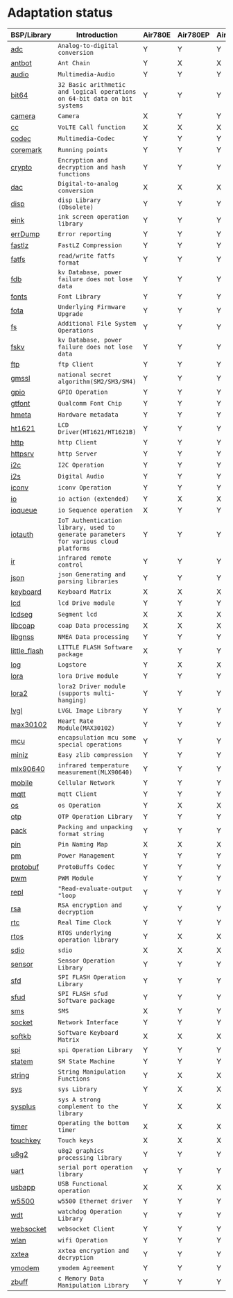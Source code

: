 # Adaptation status

|BSP/Library | Introduction|Air780E|Air780EP|Air780EPS|
|---|---|---|---|---|
|[adc](adc.md)|`Analog-to-digital conversion`|Y|Y|Y|
|[antbot](antbot.md)|`Ant Chain`|Y|X|X|
|[audio](audio.md)|`Multimedia-Audio`|Y|Y|Y|
|[bit64](bit64.md)|`32 Basic arithmetic and logical operations on 64-bit data on bit systems`|Y|Y|Y|
|[camera](camera.md)|`Camera`|X|Y|Y|
|[cc](cc.md)|`VoLTE Call function`|X|X|X|
|[codec](codec.md)|`Multimedia-Codec`|Y|Y|Y|
|[coremark](coremark.md)|`Running points`|Y|Y|Y|
|[crypto](crypto.md)|`Encryption and decryption and hash functions`|Y|Y|Y|
|[dac](dac.md)|`Digital-to-analog conversion`|X|X|X|
|[disp](disp.md)|`disp Library (Obsolete)`|Y|Y|Y|
|[eink](eink.md)|`ink screen operation library`|Y|Y|Y|
|[errDump](errDump.md)|`Error reporting`|Y|Y|Y|
|[fastlz](fastlz.md)|`FastLZ Compression`|Y|Y|Y|
|[fatfs](fatfs.md)|`read/write fatfs format`|Y|Y|Y|
|[fdb](fdb.md)|`kv Database, power failure does not lose data`|Y|Y|Y|
|[fonts](fonts.md)|`Font Library`|Y|Y|Y|
|[fota](fota.md)|`Underlying Firmware Upgrade`|Y|Y|Y|
|[fs](fs.md)|`Additional File System Operations`|Y|Y|Y|
|[fskv](fskv.md)|`kv Database, power failure does not lose data`|Y|Y|Y|
|[ftp](ftp.md)|`ftp Client`|Y|Y|Y|
|[gmssl](gmssl.md)|`national secret algorithm(SM2/SM3/SM4)`|Y|Y|Y|
|[gpio](gpio.md)|`GPIO Operation`|Y|Y|Y|
|[gtfont](gtfont.md)|`Qualcomm Font Chip`|Y|Y|Y|
|[hmeta](hmeta.md)|`Hardware metadata`|Y|Y|Y|
|[ht1621](ht1621.md)|`LCD Driver(HT1621/HT1621B)`|Y|Y|Y|
|[http](http.md)|`http Client`|Y|Y|Y|
|[httpsrv](httpsrv.md)|`http Server`|Y|Y|Y|
|[i2c](i2c.md)|`I2C Operation`|Y|Y|Y|
|[i2s](i2s.md)|`Digital Audio`|Y|Y|Y|
|[iconv](iconv.md)|`iconv Operation`|Y|Y|Y|
|[io](io.md)|`io action (extended)`|Y|X|X|
|[ioqueue](ioqueue.md)|`io Sequence operation`|X|Y|Y|
|[iotauth](iotauth.md)|`IoT Authentication library, used to generate parameters for various cloud platforms`|Y|Y|Y|
|[ir](ir.md)|`infrared remote control`|Y|Y|Y|
|[json](json.md)|`json Generating and parsing libraries`|Y|Y|Y|
|[keyboard](keyboard.md)|`Keyboard Matrix`|X|X|X|
|[lcd](lcd.md)|`lcd Drive module`|Y|Y|Y|
|[lcdseg](lcdseg.md)|`Segment lcd`|X|X|X|
|[libcoap](libcoap.md)|`coap Data processing`|X|X|X|
|[libgnss](libgnss.md)|`NMEA Data processing`|Y|Y|Y|
|[little_flash](little_flash.md)|`LITTLE FLASH Software package`|X|Y|Y|
|[log](log.md)|`Logstore`|Y|X|X|
|[lora](lora.md)|`lora Drive module`|Y|Y|Y|
|[lora2](lora2.md)|`lora2 Driver module (supports multi-hanging)`|Y|Y|Y|
|[lvgl](lvgl.md)|`LVGL Image Library`|Y|Y|Y|
|[max30102](max30102.md)|`Heart Rate Module(MAX30102)`|Y|Y|Y|
|[mcu](mcu.md)|`encapsulation mcu some special operations`|Y|Y|Y|
|[miniz](miniz.md)|`Easy zlib compression`|Y|Y|Y|
|[mlx90640](mlx90640.md)|`infrared temperature measurement(MLX90640)`|Y|Y|Y|
|[mobile](mobile.md)|`Cellular Network`|Y|Y|Y|
|[mqtt](mqtt.md)|`mqtt Client`|Y|Y|Y|
|[os](os.md)|`os Operation`|Y|X|X|
|[otp](otp.md)|`OTP Operation Library`|Y|Y|Y|
|[pack](pack.md)|`Packing and unpacking format string`|Y|Y|Y|
|[pin](pin.md)|`Pin Naming Map`|X|X|X|
|[pm](pm.md)|`Power Management`|Y|Y|Y|
|[protobuf](protobuf.md)|`ProtoBuffs Codec`|Y|Y|Y|
|[pwm](pwm.md)|`PWM Module`|Y|Y|Y|
|[repl](repl.md)|`"Read-evaluate-output "loop`|Y|Y|Y|
|[rsa](rsa.md)|`RSA encryption and decryption`|Y|Y|Y|
|[rtc](rtc.md)|`Real Time Clock`|Y|Y|Y|
|[rtos](rtos.md)|`RTOS underlying operation library`|Y|X|X|
|[sdio](sdio.md)|`sdio`|X|X|X|
|[sensor](sensor.md)|`Sensor Operation Library`|Y|Y|Y|
|[sfd](sfd.md)|`SPI FLASH Operation Library`|Y|Y|Y|
|[sfud](sfud.md)|`SPI FLASH sfud Software package`|Y|Y|Y|
|[sms](sms.md)|`SMS`|X|Y|Y|
|[socket](socket.md)|`Network Interface`|Y|Y|Y|
|[softkb](softkb.md)|`Software Keyboard Matrix`|X|X|X|
|[spi](spi.md)|`spi Operation Library`|Y|Y|Y|
|[statem](statem.md)|`SM State Machine`|Y|Y|Y|
|[string](string.md)|`String Manipulation Functions`|Y|X|X|
|[sys](sys.md)|`sys Library`|Y|X|X|
|[sysplus](sysplus.md)|`sys A strong complement to the library`|Y|X|X|
|[timer](timer.md)|`Operating the bottom timer`|X|X|X|
|[touchkey](touchkey.md)|`Touch keys`|X|X|X|
|[u8g2](u8g2.md)|`u8g2 graphics processing library`|Y|Y|Y|
|[uart](uart.md)|`serial port operation library`|Y|Y|Y|
|[usbapp](usbapp.md)|`USB Functional operation`|X|X|X|
|[w5500](w5500.md)|`w5500 Ethernet driver`|Y|Y|Y|
|[wdt](wdt.md)|`watchdog Operation Library`|Y|Y|Y|
|[websocket](websocket.md)|`websocket Client`|Y|Y|Y|
|[wlan](wlan.md)|`wifi Operation`|Y|Y|Y|
|[xxtea](xxtea.md)|`xxtea encryption and decryption `|Y|Y|Y|
|[ymodem](ymodem.md)|`ymodem Agreement`|Y|Y|Y|
|[zbuff](zbuff.md)|`c Memory Data Manipulation Library`|Y|Y|Y|
